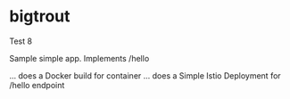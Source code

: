 # bigtrout
Test 8

Sample simple app.
Implements /hello

... does a Docker build for container
... does a Simple Istio Deployment for /hello endpoint
